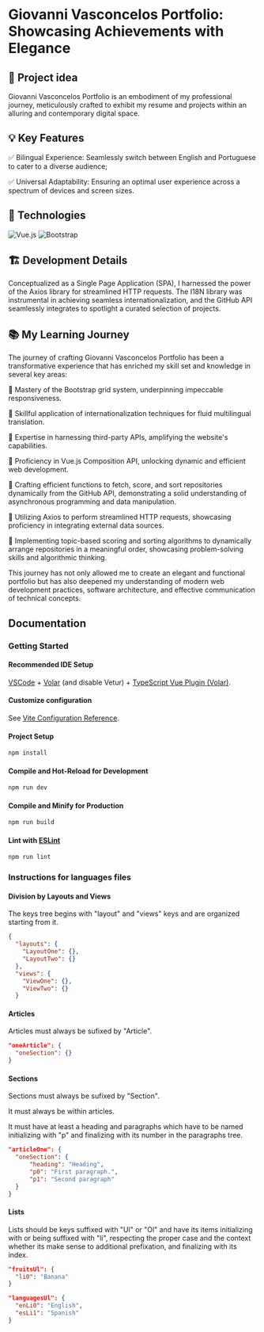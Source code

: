 # Giovanni Vasconcelos Portfolio: Showcasing Achievements with Elegance

## 📌 Project idea

Giovanni Vasconcelos Portfolio is an embodiment of my professional journey, meticulously crafted to exhibit my resume and projects within an alluring and contemporary digital space.

## 💡 Key Features

✅ Bilingual Experience: Seamlessly switch between English and Portuguese to cater to a diverse audience;

✅ Universal Adaptability: Ensuring an optimal user experience across a spectrum of devices and screen sizes.

## 🔧 Technologies

![Vue.js](https://img.shields.io/badge/vuejs-%2335495e.svg?style=for-the-badge&logo=vuedotjs&logoColor=%234FC08D)
![Bootstrap](https://img.shields.io/badge/bootstrap-%23563D7C.svg?style=for-the-badge&logo=bootstrap&logoColor=white)

## 🏗️ Development Details

Conceptualized as a Single Page Application (SPA), I harnessed the power of the Axios library for streamlined HTTP requests. The I18N library was instrumental in achieving seamless internationalization, and the GitHub API seamlessly integrates to spotlight a curated selection of projects.

## 📚 My Learning Journey

The journey of crafting Giovanni Vasconcelos Portfolio has been a transformative experience that has enriched my skill set and knowledge in several key areas:

📌 Mastery of the Bootstrap grid system, underpinning impeccable responsiveness.

📌 Skillful application of internationalization techniques for fluid multilingual translation.

📌 Expertise in harnessing third-party APIs, amplifying the website's capabilities.

📌 Proficiency in Vue.js Composition API, unlocking dynamic and efficient web development.

📌 Crafting efficient functions to fetch, score, and sort repositories dynamically from the GitHub API, demonstrating a solid understanding of asynchronous programming and data manipulation.

📌 Utilizing Axios to perform streamlined HTTP requests, showcasing proficiency in integrating external data sources.

📌 Implementing topic-based scoring and sorting algorithms to dynamically arrange repositories in a meaningful order, showcasing problem-solving skills and algorithmic thinking.

This journey has not only allowed me to create an elegant and functional portfolio but has also deepened my understanding of modern web development practices, software architecture, and effective communication of technical concepts.

## Documentation

### Getting Started

#### Recommended IDE Setup

[VSCode](https://code.visualstudio.com/) + [Volar](https://marketplace.visualstudio.com/items?itemName=Vue.volar) (and disable Vetur) + [TypeScript Vue Plugin (Volar)](https://marketplace.visualstudio.com/items?itemName=Vue.vscode-typescript-vue-plugin).

#### Customize configuration

See [Vite Configuration Reference](https://vitejs.dev/config/).

#### Project Setup

```sh
npm install
```

#### Compile and Hot-Reload for Development

```sh
npm run dev
```

#### Compile and Minify for Production

```sh
npm run build
```

#### Lint with [ESLint](https://eslint.org/)

```sh
npm run lint
```

### Instructions for languages files

#### Division by Layouts and Views

The keys tree begins with "layout" and "views" keys and are organized starting from it.

```json
{
  "layouts": {
    "LayoutOne": {},
    "LayoutTwo": {}
  },
  "views": {
    "ViewOne": {},
    "ViewTwo": {}
  }
```

#### Articles

Articles must always be sufixed by "Article".

```json
"oneArticle": {
  "oneSection": {}
}

```
#### Sections

Sections must always be sufixed by "Section".

It must always be within articles.

It must have at least a heading and paragraphs which have to be named initializing with "p" and finalizing with its number in the paragraphs tree.

```json
"articleOne": {
  "oneSection": {
      "heading": "Heading",
      "p0": "First paragraph.",
      "p1": "Second paragraph"
  }
}
```

#### Lists

Lists should be keys suffixed with "Ul" or "Ol" and have its items initializing with or being suffixed with "li", respecting the proper case and the context whether its make sense to additional prefixation, and finalizing with its index.

```json
"fruitsUl": {
  "li0": "Banana"
}

"languagesUl": {
  "enLi0": "English",
  "esLi1": "Spanish"
}
```